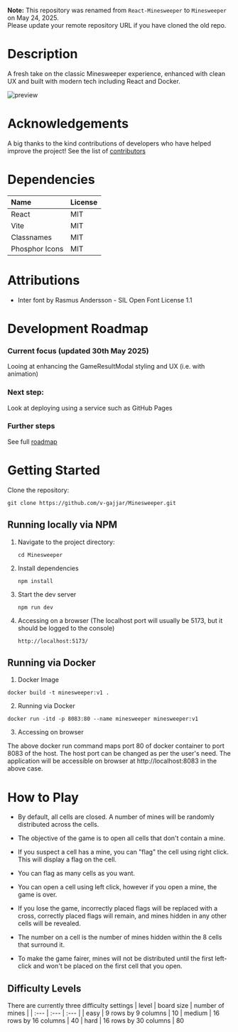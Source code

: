**Note:** This repository was renamed from `React-Minesweeper` to `Minesweeper` on May 24, 2025.  
Please update your remote repository URL if you have cloned the old repo.

# Description
A fresh take on the classic Minesweeper experience, enhanced with clean UX and built with modern tech including React and Docker.

 ![preview](https://github.com/v-gajjar/Minesweeper/blob/main/src/assets/Minesweeper-15-06-2025.gif)

# Acknowledgements
A big thanks to the kind contributions of developers who have helped improve the project! See the list of [contributors](https://github.com/v-gajjar/Minesweeper/blob/main/CONTRIBUTORS.md)

# Dependencies

| Name | License | 
| :--- | :--- | 
| React | MIT |
| Vite | MIT |
| Classnames | MIT | 
| Phosphor Icons | MIT | 


# Attributions
* Inter font by Rasmus Andersson - SIL Open Font License 1.1

# Development Roadmap
### Current focus (updated 30th May 2025)
Looing at enhancing the GameResultModal styling and UX (i.e. with animation)

### Next step: 
Look at deploying using a service such as GitHub Pages

### Further steps
See full [roadmap](https://github.com/v-gajjar/Minesweeper/blob/main/ROADMAP.md)

# Getting Started
Clone the repository:
```
git clone https://github.com/v-gajjar/Minesweeper.git
```

## Running locally via NPM
1. Navigate to the project directory:
   ```
   cd Minesweeper
   ```
2. Install dependencies
   ```
   npm install
   ```
3. Start the dev server
   ```
   npm run dev
   ```
4. Accessing on a browser (The localhost port will usually be 5173, but it should be logged to the console)
   ```
   http://localhost:5173/
   ```
   

## Running via Docker
1. Docker Image

```
docker build -t minesweeper:v1 .
```

2. Running via Docker

```
docker run -itd -p 8083:80 --name minesweeper minesweeper:v1
```

3. Accessing on browser

The above docker run command maps port 80 of docker container to port 8083 of the host. The host port can be changed as per the user's need. The application will be accessible on browser at http://localhost:8083 in the above case.

# How to Play

- By default, all cells are closed. A number of mines will be randomly distributed across the cells. 

- The objective of the game is to open all cells that don't contain a mine.

- If you suspect a cell has a mine, you can "flag" the cell using right click. This will display a flag on the cell. 

- You can flag as many cells as you want. 

- You can open a cell using left click, however if you open a mine, the game is over.
  
- If you lose the game, incorrectly placed flags will be replaced with a cross, correctly placed flags will remain, and mines hidden in any other cells will be revealed. 

- The number on a cell is the number of mines hidden within the 8 cells that surround it. 

- To make the game fairer, mines will not be distributed until the first left-click and won't be placed on the first cell that you open. 

## Difficulty Levels

There are currently three difficulty settings
| level | board size | number of mines |
| :--- | :--- | :--- |
| easy | 9 rows by 9 columns | 10
| medium | 16 rows by 16 columns | 40
| hard | 16 rows by 30 columns | 80





   
   